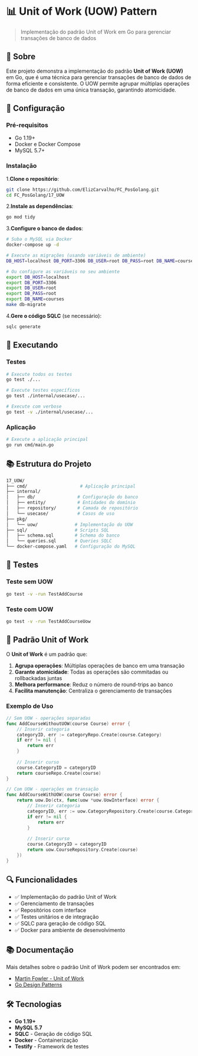 # 📊 Unit of Work (UOW) Pattern

> Implementação do padrão Unit of Work em Go para gerenciar transações de banco de dados

## 📌 Sobre

Este projeto demonstra a implementação do padrão **Unit of Work (UOW)** em Go, que é uma técnica para gerenciar transações de banco de dados de forma eficiente e consistente. O UOW permite agrupar múltiplas operações de banco de dados em uma única transação, garantindo atomicidade.

## 🔧 Configuração

### Pré-requisitos

- Go 1.19+
- Docker e Docker Compose
- MySQL 5.7+

### Instalação

1.**Clone o repositório**:

```bash
git clone https://github.com/ElizCarvalho/FC_PosGolang.git
cd FC_PosGolang/17_UOW
```

2.**Instale as dependências**:

```bash
go mod tidy
```

3.**Configure o banco de dados**:

```bash
# Suba o MySQL via Docker
docker-compose up -d

# Execute as migrações (usando variáveis de ambiente)
DB_HOST=localhost DB_PORT=3306 DB_USER=root DB_PASS=root DB_NAME=courses make db-migrate

# Ou configure as variáveis no seu ambiente
export DB_HOST=localhost
export DB_PORT=3306
export DB_USER=root
export DB_PASS=root
export DB_NAME=courses
make db-migrate
```

4.**Gere o código SQLC** (se necessário):

```bash
sqlc generate
```

## 🚀 Executando

### Testes

```bash
# Execute todos os testes
go test ./...

# Execute testes específicos
go test ./internal/usecase/...

# Execute com verbose
go test -v ./internal/usecase/...
```

### Aplicação

```bash
# Execute a aplicação principal
go run cmd/main.go
```

## 📚 Estrutura do Projeto

```bash
17_UOW/
├── cmd/                    # Aplicação principal
├── internal/
│   ├── db/                # Configuração do banco
│   ├── entity/            # Entidades do domínio
│   ├── repository/        # Camada de repositório
│   └── usecase/           # Casos de uso
├── pkg/
│   └── uow/              # Implementação do UOW
├── sql/                  # Scripts SQL
│   ├── schema.sql        # Schema do banco
│   └── queries.sql       # Queries SQLC
└── docker-compose.yaml   # Configuração do MySQL
```

## 🧪 Testes

### Teste sem UOW

```bash
go test -v -run TestAddCourse
```

### Teste com UOW

```bash
go test -v -run TestAddCourseUow
```

## 📝 Padrão Unit of Work

O **Unit of Work** é um padrão que:

1. **Agrupa operações**: Múltiplas operações de banco em uma transação
2. **Garante atomicidade**: Todas as operações são commitadas ou rollbackadas juntas
3. **Melhora performance**: Reduz o número de round-trips ao banco
4. **Facilita manutenção**: Centraliza o gerenciamento de transações

### Exemplo de Uso

```go
// Sem UOW - operações separadas
func AddCourseWithoutUOW(course Course) error {
    // Inserir categoria
    categoryID, err := categoryRepo.Create(course.Category)
    if err != nil {
        return err
    }
    
    // Inserir curso
    course.CategoryID = categoryID
    return courseRepo.Create(course)
}

// Com UOW - operações em transação
func AddCourseWithUOW(course Course) error {
    return uow.Do(ctx, func(uow *uow.UowInterface) error {
        // Inserir categoria
        categoryID, err := uow.CategoryRepository.Create(course.Category)
        if err != nil {
            return err
        }
        
        // Inserir curso
        course.CategoryID = categoryID
        return uow.CourseRepository.Create(course)
    })
}
```

## 🔍 Funcionalidades

- ✅ Implementação do padrão Unit of Work
- ✅ Gerenciamento de transações
- ✅ Repositórios com interface
- ✅ Testes unitários e de integração
- ✅ SQLC para geração de código SQL
- ✅ Docker para ambiente de desenvolvimento

## 📚 Documentação

Mais detalhes sobre o padrão Unit of Work podem ser encontrados em:

- [Martin Fowler - Unit of Work](https://martinfowler.com/eaaCatalog/unitOfWork.html)
- [Go Design Patterns](https://github.com/tmrts/go-patterns)

## 🛠️ Tecnologias

- **Go 1.19+**
- **MySQL 5.7**
- **SQLC** - Geração de código SQL
- **Docker** - Containerização
- **Testify** - Framework de testes
